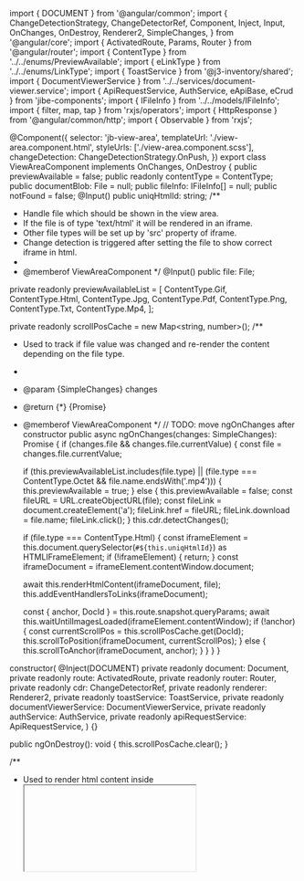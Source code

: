 import { DOCUMENT } from '@angular/common';
import {
  ChangeDetectionStrategy,
  ChangeDetectorRef,
  Component,
  Inject,
  Input,
  OnChanges,
  OnDestroy,
  Renderer2,
  SimpleChanges,
} from '@angular/core';
import { ActivatedRoute, Params, Router } from '@angular/router';
import { ContentType } from '../../enums/PreviewAvailable';
import { eLinkType } from '../../enums/LinkType';
import { ToastService } from '@j3-inventory/shared';
import { DocumentViewerService } from '../../services/document-viewer.service';
import { ApiRequestService, AuthService, eApiBase, eCrud } from 'jibe-components';
import { IFileInfo } from '../../models/IFileInfo';
import { filter, map, tap } from 'rxjs/operators';
import { HttpResponse } from '@angular/common/http';
import { Observable } from 'rxjs';

@Component({
  selector: 'jb-view-area',
  templateUrl: './view-area.component.html',
  styleUrls: ['./view-area.component.scss'],
  changeDetection: ChangeDetectionStrategy.OnPush,
})
export class ViewAreaComponent implements OnChanges, OnDestroy {
  public previewAvailable = false;
  public readonly contentType = ContentType;
  public documentBlob: File = null;
  public fileInfo: IFileInfo[] = null;
  public notFound = false;
  @Input() public uniqHtmlId: string;
  /**
   * Handle file which should be shown in the view area.
   * If the file is of type 'text/html' it will be rendered in an iframe.
   * Other file types will be set up by 'src' property of iframe.
   * Change detection is triggered after setting the file to show correct iframe in html.
   *
   * @memberof ViewAreaComponent
   */
  @Input() public file: File;

  private readonly previewAvailableList = [
    ContentType.Gif,
    ContentType.Html,
    ContentType.Jpg,
    ContentType.Pdf,
    ContentType.Png,
    ContentType.Txt,
    ContentType.Mp4,
  ];

  private readonly scrollPosCache = new Map<string, number>();
  /**
   * Used to track if file value was changed and re-render the content depending on the file type.
   *
   * @param {SimpleChanges} changes
   * @return {*}  {Promise<void>}
   * @memberof ViewAreaComponent
   */
  // TODO: move ngOnChanges after constructor
  public async ngOnChanges(changes: SimpleChanges): Promise<void> {
    if (changes.file && changes.file.currentValue) {
      const file = changes.file.currentValue;

      if (this.previewAvailableList.includes(file.type) || (file.type === ContentType.Octet && file.name.endsWith('.mp4'))) {
        this.previewAvailable = true;
      } else {
        this.previewAvailable = false;
        const fileURL = URL.createObjectURL(file);
        const fileLink = document.createElement('a');
        fileLink.href = fileURL;
        fileLink.download = file.name;
        fileLink.click();
      }
      this.cdr.detectChanges();

      if (file.type === ContentType.Html) {
        const iframeElement = this.document.querySelector(`#${this.uniqHtmlId}`) as HTMLIFrameElement;
        if (!iframeElement) {
          return;
        }
        const iframeDocument = iframeElement.contentWindow.document;

        await this.renderHtmlContent(iframeDocument, file);
        this.addEventHandlersToLinks(iframeDocument);

        const { anchor, DocId } = this.route.snapshot.queryParams;
        await this.waitUntilImagesLoaded(iframeElement.contentWindow);
        if (!anchor) {
          const currentScrollPos = this.scrollPosCache.get(DocId);
          this.scrollToPosition(iframeDocument, currentScrollPos);
        } else {
          this.scrollToAnchor(iframeDocument, anchor);
        }
      }
    }
  }

  constructor(
    @Inject(DOCUMENT) private readonly document: Document,
    private readonly route: ActivatedRoute,
    private readonly router: Router,
    private readonly cdr: ChangeDetectorRef,
    private readonly renderer: Renderer2,
    private readonly toastService: ToastService,
    private readonly documentViewerService: DocumentViewerService,
    private readonly authService: AuthService,
    private readonly apiRequestService: ApiRequestService,
  ) {}

  public ngOnDestroy(): void {
    this.scrollPosCache.clear();
  }

  /**
   * Used to render html content inside <iframe> tag. Uses `document.write` method to render the content.
   *
   * @private
   * @param {Document} iframeDocument
   * @param {Blob} doc
   * @return {*}  {Promise<void>}
   * @memberof ViewAreaComponent
   */
  private async renderHtmlContent(iframeDocument: Document, doc: Blob): Promise<void> {
    let data = await doc.text();
    data = this.parseAndUpdateLinks(data);

    iframeDocument.write(data);
    iframeDocument.close();
  }

  /**
   * Used to add event handlers to links in the iframe after content was rendered.
   * Add event listener with navigation options depends on link type.
   *
   * @private
   * @param {Document} iframeDocument
   * @memberof ViewAreaComponent
   */
  private addEventHandlersToLinks(iframeDocument: Document): void {
    const documentLinks = iframeDocument.querySelectorAll('a');

    documentLinks.forEach((link) => {
      this.renderer.listen(link, 'click', (event: Event) => {
        event.preventDefault();
        const linkType = link.dataset.linkType;
        switch (linkType) {
          case eLinkType.Absolute:
            window.open(link.href, '_blank');
            break;
          case eLinkType.Relative:
            {
              const href = link.getAttribute('href');
              const match = href.match(/[?&]DocId=([^&]*)/);
              const childDocId = match ? match[1] : null;

              const urlTree = this.router.parseUrl(href);
              const { DocId } = this.route.snapshot.queryParams;
              this.scrollPosCache.set(DocId, iframeDocument.defaultView.scrollY);
              const j2auth = this.documentViewerService.getJ2Auth(this.route.snapshot.queryParams);

              // const fileInfoItem = this.fileInfo.find((item) => item.docId === childDocId);
              // if(fileInfoItem) {
              //   const fileExtension = fileInfoItem.fileExtension;

              //   if (this.previewAvailableList.includes(this.getMimeTypeFromExtension(fileExtension)) || fileExtension === '.mp4') {
              //     this.router.navigateByUrl(`/qms?DocId=${DocId}`, { relativeTo: this.route }).then(() => {
              //       urlTree.queryParams = {
              //         DocId: urlTree.queryParams.DocId,
              //       };
              //       this.router.navigateByUrl(urlTree.toString(), { relativeTo: this.route });
              //     });
              //   } else {
              //     this.downloadFile(fileName, blob);
              //   }

              // }
              this.documentViewerService.getDocument$(j2auth, childDocId).subscribe((response) => {
                const blob: Blob = response.body as Blob;
                // this.fileInfo;
                const fileName = response.headers.get('Content-Disposition').split('filename=')[1] || 'download.xls';
                if (
                  this.previewAvailableList.includes(blob.type as ContentType) ||
                  (blob.type === ContentType.Octet && fileName.endsWith('.mp4'))
                ) {
                  this.router.navigateByUrl(`/qms?DocId=${DocId}`, { relativeTo: this.route }).then(() => {
                    urlTree.queryParams = {
                      DocId: urlTree.queryParams.DocId,
                    };
                    this.router.navigateByUrl(urlTree.toString(), { relativeTo: this.route });
                  });
                } else {
                  this.downloadFile(fileName, blob);
                }
              });
            }
            break;
          case eLinkType.Anchor:
            {
              const href = link.getAttribute('href');
              const urlTree = this.router.parseUrl(href);
              const { DocId } = this.route.snapshot.queryParams;
              const { anchor } = urlTree.queryParams;
              this.scrollPosCache.set(DocId, iframeDocument.defaultView.scrollY);
              this.router.navigateByUrl(urlTree.toString(), { relativeTo: this.route });
              this.scrollToAnchor(iframeDocument, anchor);
            }

            break;
          case eLinkType.Invalid:
            this.toastService.error({
              message: `Invalid link. This is data issue. Title - '${link.textContent}', href - '${link.getAttribute('href')}'`,
            });
            break;
          default:
            // eslint-disable-next-line no-console
            console.warn(`Invalid link ${link}`);
        }
      });
    });
  }

  public isVideo(file: any): boolean {
    const videoTypes = ['video/mp4', 'video/webm', 'video/ogg', 'application/octet-stream'];
    return videoTypes.includes(file.type);
  }

  /**
   * Used as workaround to scroll to anchor in the iframe.
   *
   * @private
   * @param {Document} iframeDocument
   * @param {string} anchorId
   * @memberof ViewAreaComponent
   */
  private scrollToAnchor(iframeDocument: Document, anchorId: string): void {
    const element = iframeDocument.querySelector(`[name='${anchorId}']`);
    if (element) {
      const options: ScrollIntoViewOptions = { behavior: 'instant' } as unknown as ScrollIntoViewOptions;
      element.scrollIntoView(options);
    }
  }

  /**
   * Used to scroll to the position in the iframe or to top if position is not provided.
   *
   * @private
   * @param {Document} iframeDocument
   * @param {number} position
   * @memberof ViewAreaComponent
   */
  private scrollToPosition(iframeDocument: Document, position: number): void {
    const options: ScrollToOptions = { left: 0, behavior: 'instant' } as unknown as ScrollToOptions;
    if (position !== undefined) {
      options.top = position;
    } else {
      options.top = 0;
    }
    iframeDocument.defaultView.scrollTo(options);
  }

  /**
   * Used to parse links from html string and update them with some metadata.
   * If link is relative/anchor it will be updated to include query param `isMenuVisible=false` and target will be set to `_parent`.
   * For every link data attribute `linkType` will be added with the type of the link. Later it uses for handling click events.
   *
   * @param {string} htmlToChange
   * @return {*}  {string}
   */
  private parseAndUpdateLinks(htmlToChange: string): string {
    const parser = new DOMParser();
    const doc = parser.parseFromString(htmlToChange, 'text/html');

    const links = doc.querySelectorAll('a');

    const docIds: string[] = [];

    links.forEach((link: HTMLAnchorElement) => {
      const href = link.getAttribute('href');
      if (!href) {
        // here are handled tags without href attribute to not make additional checks in later conditions
        // eslint-disable-next-line no-console
        console.warn(`Invalid link. Title - '${link.textContent}', href - '${href}'`);
        link.dataset.linkType = eLinkType.Invalid;
        return;
      }
      if (href.startsWith('/')) {
        const withoutHash = href.split('#')[1];
        const match = href.match(/[?&]DocId=([^&]*)/);
        const childDocId = match ? match[1] : null;
        if (withoutHash) {
          docIds.push(childDocId);
        }
        const urlTree = this.router.parseUrl(withoutHash);

        urlTree.queryParams.isMenuVisible = false;
        const modifiedHref = urlTree.toString();
        link.dataset.linkType = urlTree.queryParams.anchor ? eLinkType.Anchor : eLinkType.Relative;
        link.setAttribute('href', modifiedHref);
        link.setAttribute('target', '_parent');
      } else if (href.startsWith('http://') || href.startsWith('https://')) {
        link.setAttribute('target', '_blank');
        link.dataset.linkType = eLinkType.Absolute;
      } else {
        // eslint-disable-next-line no-console
        console.warn(`Invalid link. Title - '${link.textContent}', href - '${href}'`);
        link.dataset.linkType = eLinkType.Invalid;
      }
    });

    if (docIds && docIds.length > 0) {
      this.fileInfo = this.loadFileDetailss(docIds);
    }

    links.forEach((link: HTMLAnchorElement) => {
      link.setAttribute('title', 'Tariq and Haris');
      console.log('this');
      console.log(this.fileInfo);
      this.cdr.detectChanges();
    });

    const modifiedHtml = new XMLSerializer().serializeToString(doc);

    return modifiedHtml;
  }

  private async waitUntilImagesLoaded(iframeContentWindow: Window): Promise<unknown[]> {
    return Promise.all(
      Array.from(iframeContentWindow.document.images)
        .filter((img) => !img.complete)
        .map(
          (img) =>
            new Promise((resolve) => {
              img.onload = img.onerror = resolve;
            }),
        ),
    );
  }

  private async downloadFile(fileName: string, blob: Blob): Promise<void> {
    const file = new File([blob], fileName, { type: blob.type });
    const fileURL = URL.createObjectURL(file);
    const fileLink = document.createElement('a');
    fileLink.href = fileURL;
    fileLink.download = file.name;
    fileLink.click();
  }

  private async loadFileDetails(docIds: string[]): Promise<IFileInfo[]> {
    const j2auth = this.documentViewerService.getJ2Auth(this.route.snapshot.queryParams);

    try {
      const response = await this.getFilesDetails$(j2auth, docIds).toPromise();
      if (response.status === 404) {
        this.notFound = true;
        console.warn('Document not found');
        return [];
      }

      const result: IFileInfo[] = [];
      if (response) {
        for (const key in response) {
          Object.keys(response).forEach((docId: string) => {
            const fileDetailsArray = response[docId];

            if (Array.isArray(fileDetailsArray) && fileDetailsArray.length > 0) {
              fileDetailsArray.forEach((fileDetails: any) => {
                if (!result.some((item) => item.docId === docId)) {
                  result.push({
                    docId: docId,
                    filePath: fileDetails.FilePath,
                    fileExtension: fileDetails.Extension,
                  });
                }
              });
            }
          });
        }
      }
      this.fileInfo = result;
      debugger
      return result;
    } catch (error) {
      console.error('Error loading file details:', error);
      throw error;
    }
  }

  public loadFileDetailss(docIds: string[]): IFileInfo[] {
    let fileDetails: IFileInfo[] = [];

    // eslint-disable-next-line @typescript-eslint/explicit-function-return-type
    (async () => {
      fileDetails = await this.loadFileDetails(docIds);
    })();
    debugger

    return fileDetails;
  }

  public getFilesDetails$(auth: string, docIds: string[]): Observable<HttpResponse<IFileInfo>> {
    const apiRequest = {
      apiBase: eApiBase.CrewAPI,
      entity: 'quality',
      action: `get-files-detail`,
      crud: eCrud.Post,
      body: { docIds },
    };
    return this.apiRequestService.sendApiReq(apiRequest);
  }

  private getMimeTypeFromExtension(extension: string): ContentType {
    switch (extension.toLocaleLowerCase()) {
      case 'pdf':
        return ContentType.Pdf;
      case 'jpg':
      case 'jpeg':
        return ContentType.Jpg;
      case 'png':
        return ContentType.Png;
      case 'gif':
        return ContentType.Gif;
      case 'txt':
        return ContentType.Txt;
      case 'mp4':
        return ContentType.Mp4;
      default:
        return null;
    }
  }
}
